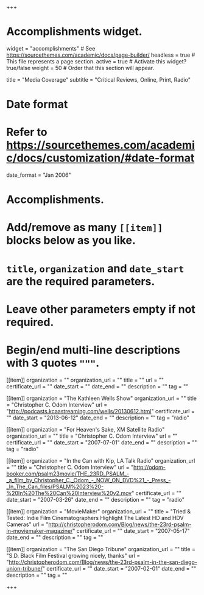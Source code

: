 +++
# Accomplishments widget.
widget = "accomplishments"  # See https://sourcethemes.com/academic/docs/page-builder/
headless = true  # This file represents a page section.
active = true  # Activate this widget? true/false
weight = 50  # Order that this section will appear.

title = "Media Coverage"
subtitle = "Critical Reviews, Online, Print, Radio"

# Date format
#   Refer to https://sourcethemes.com/academic/docs/customization/#date-format
date_format = "Jan 2006"

# Accomplishments.
#   Add/remove as many `[[item]]` blocks below as you like.
#   `title`, `organization` and `date_start` are the required parameters.
#   Leave other parameters empty if not required.
#   Begin/end multi-line descriptions with 3 quotes `"""`.

[[item]]
  organization = ""
  organization_url = ""
  title = ""
  url = ""
  certificate_url = ""
  date_start = ""
  date_end = ""
  description = ""
  tag = ""

[[item]]
  organization = "The Kathleen Wells Show"
  organization_url = ""
  title = "Christopher C. Odom Interview"
  url = "http://podcasts.kcaastreaming.com/wells/20130612.html"
  certificate_url = ""
  date_start = "2013-06-12"
  date_end = ""
  description = ""
  tag = "radio"

[[item]]
  organization = "For Heaven's Sake, XM Satellite Radio"
  organization_url = ""
  title = "Christopher C. Odom Interview"
  url = ""
  certificate_url = ""
  date_start = "2007-07-01"
  date_end = ""
  description = ""
  tag = "radio"

[[item]]
  organization = "In the Can with Kip, LA Talk Radio"
  organization_url = ""
  title = "Christopher C. Odom Interview"
  url = "http://odom-booker.com/psalm23movie/THE_23RD_PSALM_-_a_film_by_Christopher_C._Odom_-_NOW_ON_DVD%21_-_Press_-_In_The_Can_files/PSALM%2023%20-%20In%20The%20Can%20Interview%20v2.mov"
  certificate_url = ""
  date_start = "2007-03-26"
  date_end = ""
  description = ""
  tag = "radio"

[[item]]
    organization = "MovieMaker"
    organization_url = ""
    title = "Tried & Tested: Indie Film Cinematographers Highlight The Latest HD and HDV Cameras"
    url = "http://christopherodom.com/Blog/news/the-23rd-psalm-in-moviemaker-magazine/"
    certificate_url = ""
    date_start = "2007-05-17"
    date_end = ""
    description = ""
    tag = ""

[[item]]
      organization = "The San Diego Tribune"
      organization_url = ""
      title = "S.D. Black Film Festival growing nicely, thanks"
      url = "http://christopherodom.com/Blog/news/the-23rd-psalm-in-the-san-diego-union-tribune/"
      certificate_url = ""
      date_start = "2007-02-01"
      date_end = ""
      description = ""
      tag = ""


+++

